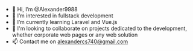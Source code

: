 - 👋 Hi, I’m @Alexander9988
- 👀 I’m interested in fullstack development
- 🌱 I’m currently learning Laravel and Vue.js
- 💞️ I'm looking to collaborate on projects dedicated to the development, whether corporate web pages or any web solution
- 📫 Contact me on alexandercs740@gmail.com 

<!---
Alexander9988/Alexander9988 is a ✨ special ✨ repository because its `README.md` (this file) appears on your GitHub profile.
You can click the Preview link to take a look at your changes.
--->

